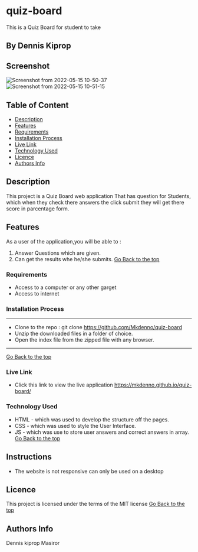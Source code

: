# quiz-board
This is a Quiz Board for student to take
 ## By Dennis Kiprop
## Screenshot
![Screenshot from 2022-05-15 10-50-37](https://user-images.githubusercontent.com/104482846/168462837-a5a42a2c-dffa-4c04-afd5-bd8c1005d56f.png)
![Screenshot from 2022-05-15 10-51-15](https://user-images.githubusercontent.com/104482846/168462850-8bb8a9e6-e182-4d51-9044-2dd54384cf1f.png)
 ## Table of Content
 - [Description](#description)
 - [Features](#features)
 - [Requirements](#requirements)
 - [Installation Process](#installation-Process)
 - [Live Link](#Live-Link)
 - [Technology  Used](#technology-Used)
 - [Licence](#licence)
 - [Authors Info](#Authors-Info)
 ## Description
 This project is a Quiz Board web application That has question for Students, which when they check there answers the click submit they will get there score in parcentage form.
## Features
As a user of the application,you will be able to :
1. Answer Questions which are given.
2. Can get the results whe he/she submits.
[Go Back to the top](#quiz-board)
 ###  Requirements
 * Access to  a computer or any other garget
 * Access to internet
 ### Installation Process
 ****
* Clone to the repo : git clone https://github.com/Mkdenno/quiz-board
* Unzip the downloaded files in a folder of choice.
* Open the index file from the zipped file with any browser.
 ****
 [Go Back to the top](#quiz-board)
### Live Link
- Click this link to view the live application https://mkdenno.github.io/quiz-board/
### Technology  Used
* HTML - which was used to develop the structure off the pages.
* CSS - which was used to style the User Interface.
* JS - which was use to store user answers and correct answers in array.
[Go Back to the top](#quiz-board)
## Instructions
* The website is not responsive can only be used on a desktop
## Licence
This project is licensed under the terms of the MIT license
[Go Back to the top](#quiz-board)
## Authors Info
Dennis kiprop Masiror
